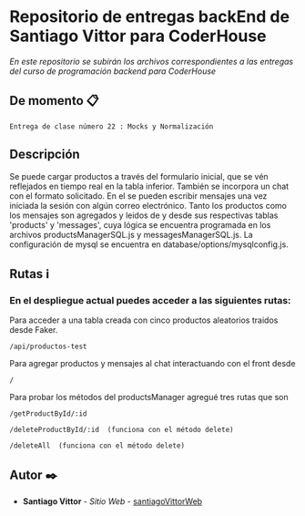 # Repositorio de entregas backEnd de Santiago Vittor para CoderHouse

_En este repositorio se subirán los archivos correspondientes a las entregas del curso de programación backend para CoderHouse_

## De momento 📋

```
Entrega de clase número 22 : Mocks y Normalización 
```

## Descripción

Se puede cargar productos a través del formulario inicial, que se vén reflejados en tiempo real en la tabla inferior.
También se incorpora un chat con el formato solicitado. En el se pueden escribir mensajes una vez iniciada la sesión con algún correo electrónico.
Tanto los productos como los mensajes son agregados y leidos de y desde sus respectivas tablas 'products' y 'messages', cuya lógica se encuentra programada en los archivos productsManagerSQL.js y messagesManagerSQL.js. 
La configuración de mysql se encuentra en database/options/mysqlconfig.js.


## Rutas ℹ️	


### En el despliegue actual puedes acceder a las siguientes rutas: 

Para acceder a una tabla creada con cinco productos aleatorios traidos desde Faker.
```
/api/productos-test
```


Para agregar productos y mensajes al chat interactuando con el front desde
```
/
```

Para probar los métodos del productsManager agregué tres rutas que son

```
/getProductById/:id
```

```
/deleteProductById/:id  (funciona con el método delete)
```

```
/deleteAll  (funciona con el método delete)
```



## Autor ✒️

* **Santiago Vittor** - *Sitio Web* - [santiagoVittorWeb](https://santiagovittorweb.vercel.app/)
